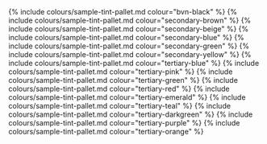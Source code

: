 <section class="swatch-examples">
  {% include colours/sample-tint-pallet.md colour="bvn-black"          %}
  {% include colours/sample-tint-pallet.md colour="secondary-brown"    %}
  {% include colours/sample-tint-pallet.md colour="secondary-beige"    %}
  {% include colours/sample-tint-pallet.md colour="secondary-blue"     %}
  {% include colours/sample-tint-pallet.md colour="secondary-green"    %}
  {% include colours/sample-tint-pallet.md colour="secondary-yellow"   %}
  {% include colours/sample-tint-pallet.md colour="tertiary-blue"      %}
  {% include colours/sample-tint-pallet.md colour="tertiary-pink"      %}
  {% include colours/sample-tint-pallet.md colour="tertiary-green"     %}
  {% include colours/sample-tint-pallet.md colour="tertiary-red"       %}
  {% include colours/sample-tint-pallet.md colour="tertiary-emerald"   %}
  {% include colours/sample-tint-pallet.md colour="tertiary-teal"      %}
  {% include colours/sample-tint-pallet.md colour="tertiary-darkgreen" %}
  {% include colours/sample-tint-pallet.md colour="tertiary-purple"    %}
  {% include colours/sample-tint-pallet.md colour="tertiary-orange"    %}
</section>